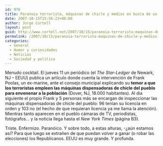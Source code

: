 ```yaml
---
id: 976
title: Paranoia terrorista, máquinas de chicle y medios en busca de un titular fácil
date: 2007-10-15T15:56:23+00:00
author: Jorge Cortell
layout: post
guid: http://www.cortell.net/2007/10/15/paranoia-terrorista-maquinas-de-chicle-y-medios-en-busca-de-un-titular-facil/
permalink: /2007/10/15/paranoia-terrorista-maquinas-de-chicle-y-medios-en-busca-de-un-titular-facil/
categories:
  - General
  - Humor y curiosidades
  - Noticias
  - Sociedad y polí­tica
---
```

Menudo cocktail. El jueves 11 un periódico (el _The Star-Ledger_ de Newark, NJ &#8211; EEUU) publica un artí­culo donde cuenta la intervención de Frank Poolas, un ex-marine, ante el consejo municipal explicando su **temor a que los terroristas empleen las máquinas dispensadoras de chicle del pueblo para envenenar a la población** (Dover, NJ, 18.000 habitantes). Al dia siguiente el propio Frank y 5 personas más se encargan de inspeccionar las máquinas dispensadoras de chicle del pueblo: 96 tení­an su licencia en orden y 103 no (el hecho de que requieran licencia ya me llama la atención). Mientras tanto aparecen en el pueblo cámaras de TV, periodistas, fotógrafos&#8230; y la noticia llega hasta el _New York Times_ (página B3).

Triste. Enfermizo. Paranóico. Y sobre todo, a estas alturas, -¿aún estamos así­? Para que luego se extrañen de que puedan volver a ganar (o robar las elecciones) los Republicanos. EEUU es muy grande. Y profunda.